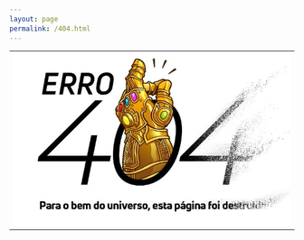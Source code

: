 ```yaml
---
layout: page
permalink: /404.html
---
```



<table class="wide">
<tr>
  <td class="center">
    <a href="https://www.omelete.com.br">
        <img src="/assets/figuras/404_not_found.jpeg" alt="peguei essa ideia no site do omelete" title="Página não encontrada"/>
    </a>
  </td>

</tr>
